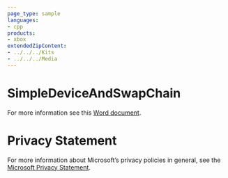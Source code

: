 ```yaml
---
page_type: sample
languages:
- cpp
products:
- xbox
extendedZipContent:
- ../../../Kits
- ../../../Media
---
```

# SimpleDeviceAndSwapChain
For more information see this [Word document](Readme.docx).
# Privacy Statement
For more information about Microsoft’s privacy policies in general, see the [Microsoft Privacy Statement](https://privacy.microsoft.com/en-us/privacystatement/).
